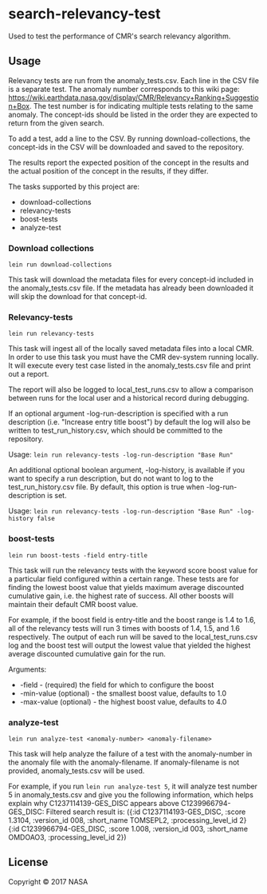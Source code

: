# search-relevancy-test

Used to test the performance of CMR's search relevancy algorithm.

## Usage

Relevancy tests are run from the anomaly_tests.csv. Each line in the CSV file is a separate test. The anomaly number corresponds to this wiki page: https://wiki.earthdata.nasa.gov/display/CMR/Relevancy+Ranking+Suggestion+Box. The test number is for indicating multiple tests relating to the same anomaly. The concept-ids should be listed in the order they are expected to return from the given search.

To add a test, add a line to the CSV. By running download-collections, the concept-ids in the CSV will be downloaded and saved to the repository.

The results report the expected position of the concept in the results and the actual position of the concept in the results, if they differ.

The tasks supported by this project are:
* download-collections
* relevancy-tests
* boost-tests
* analyze-test

### Download collections

`lein run download-collections`

This task will download the metadata files for every concept-id included in the anomaly_tests.csv file. If the metadata has already been downloaded it will skip the download for that concept-id.

### Relevancy-tests

`lein run relevancy-tests`

This task will ingest all of the locally saved metadata files into a local CMR. In order to use this task you must have the CMR dev-system running locally. It will execute every test case listed in the anomaly_tests.csv file and print out a report.

The report will also be logged to local_test_runs.csv to allow a comparison between runs for the local user and a historical record during debugging.

If an optional argument -log-run-description is specified with a run description (i.e. "Increase entry title boost") by default the log will also be written to test_run_history.csv, which should be committed to the repository.

Usage: `lein run relevancy-tests -log-run-description "Base Run"`

An additional optional boolean argument, -log-history, is available if you want to specify a run description, but do not want to log to the test_run_history.csv file. By default, this option is true when -log-run-description is set.

Usage: `lein run relevancy-tests -log-run-description "Base Run" -log-history false`

### boost-tests

`lein run boost-tests -field entry-title`

This task will run the relevancy tests with the keyword score boost value for a particular field configured within a certain range. These tests are for finding the lowest boost value that yields maximum average discounted cumulative gain, i.e. the highest rate of success. All other boosts will maintain their default CMR boost value.

For example, if the boost field is entry-title and the boost range is 1.4 to 1.6, all of the relevancy tests will run 3 times with boosts of 1.4, 1.5, and 1.6 respectively. The output of each run will be saved to the local_test_runs.csv log and the boost test will output the lowest value that yielded the highest average discounted cumulative gain for the run.

Arguments:
* -field - (required) the field for which to configure the boost
* -min-value (optional) - the smallest boost value, defaults to 1.0
* -max-value (optional) - the highest boost value, defaults to 4.0

### analyze-test

`lein run analyze-test <anomaly-number> <anomaly-filename>`

This task will help analyze the failure of a test with the anomaly-number in the anomaly file with the anomaly-filename. 
If anomaly-filename is not provided, anomaly_tests.csv will be used.

For example, if you run `lein run analyze-test 5`, it will analyze test number 5 in anomaly_tests.csv and give you the
following information, which helps explain why C1237114139-GES_DISC appears above C1239966794-GES_DISC: 
Filtered search result is:  ({:id C1237114193-GES_DISC, :score 1.3104, :version_id 008, :short_name TOMSEPL2, :processing_level_id 2} {:id C1239966794-GES_DISC, :score 1.008, :version_id 003, :short_name OMDOAO3, :processing_level_id 2})

## License

Copyright © 2017 NASA

